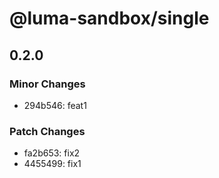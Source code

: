 # @luma-sandbox/single

## 0.2.0
### Minor Changes

- 294b546: feat1

### Patch Changes

- fa2b653: fix2
- 4455499: fix1
